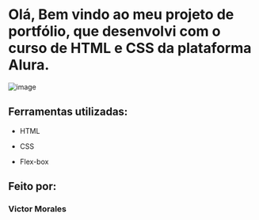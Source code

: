 # Olá, Bem vindo ao meu projeto de portfólio, que desenvolvi com o curso de HTML e CSS da plataforma Alura.

![image](https://user-images.githubusercontent.com/77756047/211304452-220fedf0-f91b-490f-8a65-a60ce860bc5c.png)

## Ferramentas utilizadas:

* HTML

* CSS

* Flex-box

## Feito por:

### Victor Morales
